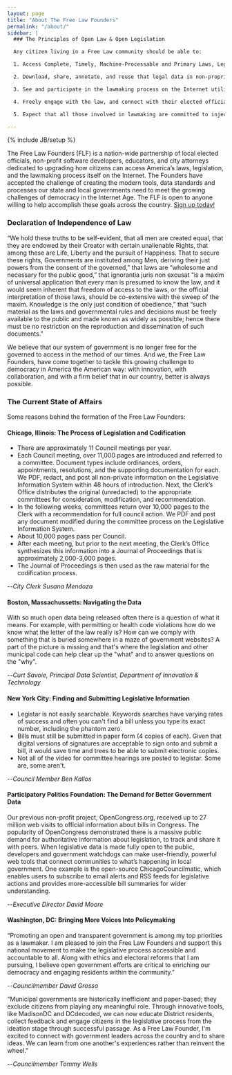 ```yaml
---
layout: page
title: "About The Free Law Founders"
permalink: "/about/"
sidebar: |
  ### The Principles of Open Law & Open Legislation

  Any citizen living in a Free Law community should be able to:

  1. Access Complete, Timely, Machine-Processable and Primary Laws, Legal Codes and Legislation on the Internet without facing restrictions, paywalls, fees, or burdensome user agreements.

  2. Download, share, annotate, and reuse that legal data in non-proprietary, open formats that are both license- and copyright-free.

  3. See and participate in the lawmaking process on the Internet utilizing the latest open-source software, on their own time and on their own terms.

  4. Freely engage with the law, and connect with their elected officials, other citizens and community stakeholders to collaboratively create and modify the laws when they want and how they want.

  5. Expect that all those involved in lawmaking are committed to injecting innovation, iteration and improvement into their work.

---
```

{% include JB/setup %}

The Free Law Founders (FLF) is a nation-wide partnership of local elected officials, non-profit software developers, educators, and city attorneys dedicated to upgrading how citizens can access America’s laws, legislation, and the lawmaking process itself on the Internet. The Founders have accepted the challenge of creating the modern tools, data standards and processes our state and local governments need to meet the growing challenges of democracy in the Internet Age. The FLF is open to anyone willing to help accomplish these goals across the country. [Sign up today!](http://bit.ly/1mM1ZVe)

### Declaration of Independence of Law

“We hold these truths to be self-evident, that all men are created equal, that they are endowed by their Creator with certain unalienable Rights, that among these are Life, Liberty and the pursuit of Happiness. That to secure these rights, Governments are instituted among Men, deriving their just powers from the consent of the governed,” that laws are “wholesome and necessary for the public good,” that ignorantia juris non excusat “is a maxim of universal application that every man is presumed to know the law, and it would seem inherent that freedom of access to the laws, or the official interpretation of those laws, should be co-extensive with the sweep of the maxim. Knowledge is the only just condition of obedience,” that “such material as the laws and governmental rules and decisions must be freely available to the public and made known as widely as possible; hence there must be no restriction on the reproduction and dissemination of such documents.”

We believe that our system of government is no longer free for the governed to access in the method of our times. And we, the Free Law Founders, have come together to tackle this growing challenge to democracy in America the American way: with innovation, with collaboration, and with a firm belief that in our country, better is always possible.

### The Current State of Affairs

Some reasons behind the formation of the Free Law Founders:

#### Chicago, Illinois: The Process of Legislation and Codification


* There are approximately 11 Council meetings per year.
* Each Council meeting, over 11,000 pages are introduced and referred to a committee. Document types include ordinances, orders, appointments, resolutions, and the supporting documentation for each. We PDF, redact, and post all non-private information on the Legislative Information System within 48 hours of introduction. Next, the Clerk’s Office distributes the original (unredacted) to the appropriate committees for consideration, modification, and recommendation.
* In the following weeks, committees return over 10,000 pages to the Clerk with a recommendation for full council action. We PDF and post any document modified during the committee process on the Legislative Information System.
* About 10,000 pages pass per Council.
* After each meeting, but prior to the next meeting, the Clerk’s Office synthesizes this information into a Journal of Proceedings that is approximately 2,000-3,000 pages.
* The Journal of Proceedings is then used as the raw material for the codification process.

--*City Clerk Susana Mendoza*


#### Boston, Massachussetts: Navigating the Data

With so much open data being released often there is a question of what it means. For example, with permitting or health code violations how do we know what the letter of the law really is? How can we comply with something that is buried somewhere in a maze of government websites? A part of the picture is missing and that's where the legislation and other municipal code can help clear up the "what" and to answer questions on the "why".

--*Curt Savoie, Principal Data Scientist, Department of Innovation & Technology*


#### New York City: Finding and Submitting Legislative Information

* Legistar is not easily searchable. Keywords searches have varying rates of success and often you can't find a bill unless you type its exact number, including the phantom zero.
* Bills must still be submitted in paper form (4 copies of each). Given that digital versions of signatures are acceptable to sign onto and submit a bill, it would save time and trees to be able to submit electronic copies.
* Not all of the video for committee hearings are posted to legistar. Some are, some aren't.

--*Council Member Ben Kallos*

#### Participatory Politics Foundation: The Demand for Better Government Data

Our previous non-profit project, OpenCongress.org, received up to 27 million web visits to official information about bills in Congress. The popularity of OpenCongress demonstrated there is a massive public demand for authoritative information about legislation, to track and share it with peers. When legislative data is made fully open to the public, developers and government watchdogs can make user-friendly, powerful web tools that connect communities to what’s happening in local government. One example is the open-source ChicagoCouncilmatic, which enables users to subscribe to email alerts and RSS feeds for legislative actions and provides more-accessible bill summaries for wider understanding.

--*Executive Director David Moore*

#### Washington, DC: Bringing More Voices Into Policymaking

“Promoting an open and transparent government is among my top priorities as a lawmaker. I am pleased to join the Free Law Founders and support this national movement to make the legislative process accessible and accountable to all. Along with ethics and electoral reforms that I am pursuing, I believe open government efforts are critical to enriching our democracy and engaging residents within the community.”

--*Councilmember David Grosso*

“Municipal governments are historically inefficient and paper-based; they exclude citizens from playing any meaningful role. Through innovative tools, like MadisonDC and DCdecoded, we can now educate District residents, collect feedback and engage citizens in the legislative process from the ideation stage through successful passage. As a Free Law Founder, I'm excited to connect with government leaders across the country and to share ideas. We can learn from one another's experiences rather than reinvent the wheel."

--*Councilmember Tommy Wells*

